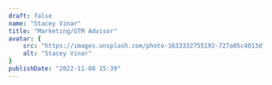 ```yaml
---
draft: false
name: "Stacey Vinar"
title: "Marketing/GTM Advisor"
avatar: {
    src: "https://images.unsplash.com/photo-1633332755192-727a05c4013d?&fit=crop&w=280",
    alt: "Stacey Vinar"
}
publishDate: "2022-11-08 15:39"
---
```

